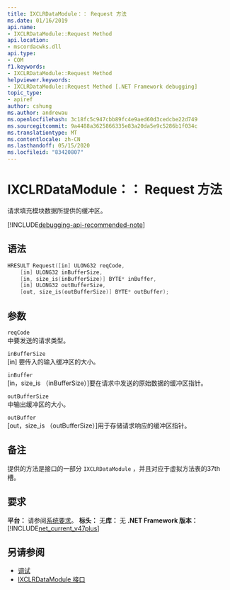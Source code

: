 ```yaml
---
title: IXCLRDataModule：： Request 方法
ms.date: 01/16/2019
api.name:
- IXCLRDataModule::Request Method
api.location:
- mscordacwks.dll
api.type:
- COM
f1.keywords:
- IXCLRDataModule::Request Method
helpviewer.keywords:
- IXCLRDataModule::Request Method [.NET Framework debugging]
topic_type:
- apiref
author: cshung
ms.author: andrewau
ms.openlocfilehash: 3c18fc5c947cbb89fc4e9aed60d3cedcbe22d749
ms.sourcegitcommit: 9a4488a3625866335e83a20da5e9c5286b1f034c
ms.translationtype: MT
ms.contentlocale: zh-CN
ms.lasthandoff: 05/15/2020
ms.locfileid: "83420807"
---
```

# <a name="ixclrdatamodulerequest-method"></a>IXCLRDataModule：： Request 方法

请求填充模块数据所提供的缓冲区。

[!INCLUDE[debugging-api-recommended-note](../../../../includes/debugging-api-recommended-note.md)]

## <a name="syntax"></a>语法

```cpp
HRESULT Request([in] ULONG32 reqCode,
    [in] ULONG32 inBufferSize,
    [in, size_is(inBufferSize)] BYTE* inBuffer,
    [in] ULONG32 outBufferSize,
    [out, size_is(outBufferSize)] BYTE* outBuffer);
```

## <a name="parameters"></a>参数

`reqCode`\
中要发送的请求类型。

`inBufferSize`\
[in] 要传入的输入缓冲区的大小。

`inBuffer`\
[in，size_is （inBufferSize）]要在请求中发送的原始数据的缓冲区指针。

`outBufferSize`\
中输出缓冲区的大小。

`outBuffer`\
[out，size_is （outBufferSize）]用于存储请求响应的缓冲区指针。

## <a name="remarks"></a>备注

提供的方法是接口的一部分 `IXCLRDataModule` ，并且对应于虚拟方法表的37th 槽。

## <a name="requirements"></a>要求

**平台：** 请参阅[系统要求](../../get-started/system-requirements.md)。
**标头：** 无**库：** 无 **.NET Framework 版本：**[!INCLUDE[net_current_v47plus](../../../../includes/net-current-v47plus.md)]

## <a name="see-also"></a>另请参阅

- [调试](index.md)
- [IXCLRDataModule 接口](ixclrdatamodule-interface.md)
